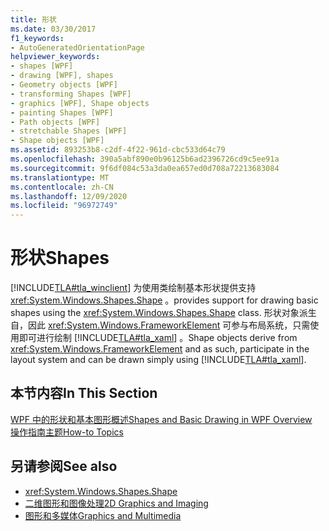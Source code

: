 ```yaml
---
title: 形状
ms.date: 03/30/2017
f1_keywords:
- AutoGeneratedOrientationPage
helpviewer_keywords:
- shapes [WPF]
- drawing [WPF], shapes
- Geometry objects [WPF]
- transforming Shapes [WPF]
- graphics [WPF], Shape objects
- painting Shapes [WPF]
- Path objects [WPF]
- stretchable Shapes [WPF]
- Shape objects [WPF]
ms.assetid: 893253b8-c2df-4f22-961d-cbc533d64c79
ms.openlocfilehash: 390a5abf890e0b96125b6ad2396726cd9c5ee91a
ms.sourcegitcommit: 9f6df084c53a3da0ea657ed0d708a72213683084
ms.translationtype: MT
ms.contentlocale: zh-CN
ms.lasthandoff: 12/09/2020
ms.locfileid: "96972749"
---
```

# <a name="shapes"></a><span data-ttu-id="87e71-102">形状</span><span class="sxs-lookup"><span data-stu-id="87e71-102">Shapes</span></span>
[!INCLUDE[TLA#tla_winclient](../../../includes/tlasharptla-winclient-md.md)] <span data-ttu-id="87e71-103">为使用类绘制基本形状提供支持 <xref:System.Windows.Shapes.Shape> 。</span><span class="sxs-lookup"><span data-stu-id="87e71-103">provides support for drawing basic shapes using the <xref:System.Windows.Shapes.Shape> class.</span></span> <span data-ttu-id="87e71-104">形状对象派生自，因此 <xref:System.Windows.FrameworkElement> 可参与布局系统，只需使用即可进行绘制 [!INCLUDE[TLA#tla_xaml](../../../includes/tlasharptla-xaml-md.md)] 。</span><span class="sxs-lookup"><span data-stu-id="87e71-104">Shape objects derive from <xref:System.Windows.FrameworkElement> and as such, participate in the layout system and can be drawn simply using [!INCLUDE[TLA#tla_xaml](../../../includes/tlasharptla-xaml-md.md)].</span></span>  
  
## <a name="in-this-section"></a><span data-ttu-id="87e71-105">本节内容</span><span class="sxs-lookup"><span data-stu-id="87e71-105">In This Section</span></span>  
 [<span data-ttu-id="87e71-106">WPF 中的形状和基本图形概述</span><span class="sxs-lookup"><span data-stu-id="87e71-106">Shapes and Basic Drawing in WPF Overview</span></span>](shapes-and-basic-drawing-in-wpf-overview.md)  
 [<span data-ttu-id="87e71-107">操作指南主题</span><span class="sxs-lookup"><span data-stu-id="87e71-107">How-to Topics</span></span>](shapes-how-to-topics.md)  
  
## <a name="see-also"></a><span data-ttu-id="87e71-108">另请参阅</span><span class="sxs-lookup"><span data-stu-id="87e71-108">See also</span></span>

- <xref:System.Windows.Shapes.Shape>
- [<span data-ttu-id="87e71-109">二维图形和图像处理</span><span class="sxs-lookup"><span data-stu-id="87e71-109">2D Graphics and Imaging</span></span>](../advanced/optimizing-performance-2d-graphics-and-imaging.md)
- [<span data-ttu-id="87e71-110">图形和多媒体</span><span class="sxs-lookup"><span data-stu-id="87e71-110">Graphics and Multimedia</span></span>](index.md)
